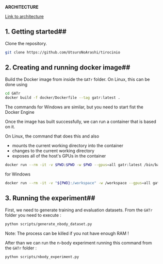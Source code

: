 **ARCHITECTURE**

[Link to architecture](https://app.diagrams.net/#G10ioNA3i7YScJ8ETAOgx_yFk_1T61TpLh#%7B%22pageId%22%3A%22t11QtQghpPKsjs9m8q-p%22%7D)

## 1. Getting started##

Clone the repository. 

```bash
git clone https://github.com/UtsuroNoArashi/tirocinio
```
## 2. Creating and running docker image##

Build the Docker image from inside the `GATr` folder. 
On Linux, this can be done using

```bash
cd GATr
docker build -f docker/Dockerfile --tag gatr:latest .
```

The commands for Windows are similar, but you need to start fist the Docker Engine

Once the image has built successfully, we can run a container that is based on it.

On Linux, the command that does this and also

- mounts the current working directory into the container
- changes to the current working directory
- exposes all of the host's GPUs in the container

```bash
docker run --rm -it -v $PWD:$PWD -w $PWD --gpus=all gatr:latest /bin/bash
```

for Windows 
```bash
docker run --rm -it -v "${PWD}:/workspace" -w /workspace --gpus=all gatr:latest /bin/bash
```

## 3. Running the experiment##
First, we need to generate training and evaluation datasets. From the `GATr` folder you need to execute : 

```bash
python scripts/generate_nbody_dataset.py
```

Note: The process can be killed if you not have enough RAM !

After than we can run the n-body experiment running this command from the `GATr` folder : 

```bash
python scripts/nbody_experiment.py
```
